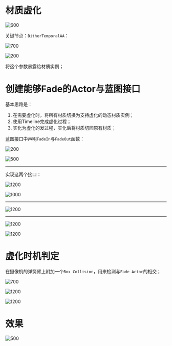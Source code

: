 
# 材质虚化

![600](https://pic-1315225359.cos.ap-shanghai.myqcloud.com/20250329224645.png)

关键节点：`DitherTemporalAA`：

![700](https://pic-1315225359.cos.ap-shanghai.myqcloud.com/20250329224803.png)

![200](https://pic-1315225359.cos.ap-shanghai.myqcloud.com/20250329224905.png)


将这个参数暴露给材质实例；


# 创建能够Fade的Actor与蓝图接口

基本思路是：
1. 在需要虚化时，将所有材质切换为支持虚化的动态材质实例；
2. 使用Timeline完成虚化过程；
3. 实化为虚化的发过程，实化后将材质切回原有材质；


蓝图接口中声明`FadeIn`与`FadeOut`函数：

![200](https://pic-1315225359.cos.ap-shanghai.myqcloud.com/20250330001954.png)

![500](https://pic-1315225359.cos.ap-shanghai.myqcloud.com/20250330003303.png)

---

实现这两个接口：

![1200](https://pic-1315225359.cos.ap-shanghai.myqcloud.com/20250330144200.png)


![1000](https://pic-1315225359.cos.ap-shanghai.myqcloud.com/20250330144222.png)

---

![1200](https://pic-1315225359.cos.ap-shanghai.myqcloud.com/20250330144313.png)

---

![1200](https://pic-1315225359.cos.ap-shanghai.myqcloud.com/20250330003728.png)

![1200](https://pic-1315225359.cos.ap-shanghai.myqcloud.com/20250330003752.png)

# 虚化时机判定

在摄像机的弹簧臂上附加一个`Box Collision`，用来检测与`Fade Actor`的相交；

![700](https://pic-1315225359.cos.ap-shanghai.myqcloud.com/20250330144430.png)

![1200](https://pic-1315225359.cos.ap-shanghai.myqcloud.com/20250330144545.png)

![1200](https://pic-1315225359.cos.ap-shanghai.myqcloud.com/20250330144605.png)

# 效果

![500](https://pic-1315225359.cos.ap-shanghai.myqcloud.com/fade.gif)

